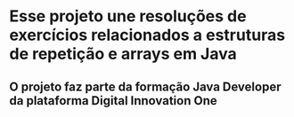 # Esse projeto une resoluções de exercícios relacionados a estruturas de repetição e arrays em Java
## O projeto faz parte da formação Java Developer da plataforma Digital Innovation One
